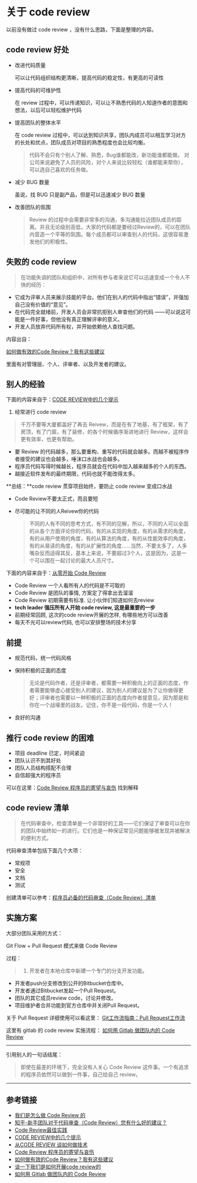 # 关于 code review

以前没有做过 code review ，没有什么思路，下面是整理的内容。

## code review 好处

- 改进代码质量

  可以让代码组织结构更清晰，提高代码的稳定性，有更高的可读性

- 提高代码的可维护性

  在 review 过程中，可以传递知识，可以让不熟悉代码的人知道作者的意图和想法，以后可以轻松维护代码

- 提高团队的整体水平

  在 code review 过程中，可以达到知识共享，团队内成员可以相互学习对方的长处和优点，团队成员对项目的熟悉程度也会比较均衡。

  > 代码不会只有个别人了解、熟悉，Bug谁都能改，新功能谁都能做。
    对公司来说避免了人员的风险，对个人来说比较轻松（谁都能来帮你），可以选自己喜欢的任务做。

- 减少 BUG 数量

  虽说，找 BUG 只是副产品，但是可以迅速减少 BUG 数量

- 改善团队的氛围

  > Review 的过程中会需要非常多的沟通，多沟通能拉近团队成员的距离。并且无论级别高低，大家的代码都是要经过Review的，可以在团队内营造一个平等的氛围。每个成员都可以审查别人的代码，这很容易激发他们的积极性。

## 失败的 code review

> 在功能失调的团队和组织中，对所有参与者来说它可以迅速变成一个令人不快的经历：
- 它成为评审人员来展示技能的平台。他们在别人的代码中指出“错误”，并强加自己没有价值的“意见”。
- 在代码完全就绪前，开发人员会非常抗拒别人审查他们的代码 ——可以说这可能是一件好事，但他没有真正理解评审的意义。
- 开发人员放弃代码所有权，并开始依赖他人查找问题。

内容出自：

[如何做有效的Code Review？我有这些建议](http://blog.jobbole.com/112050/?utm_source=blog.jobbole.com&utm_medium=relatedPosts)

里面有对管理层、个人、评审者、以及开发者的建议。

## 别人的经验

下面的内容来自于：[CODE REVIEW中的几个提示](https://coolshell.cn/articles/1302.html)

1. 经常进行 code review

  > 千万不要等大厦都盖好了再去 Reivew，而是在有了地基，有了框架，有了房顶，有了门窗，有了装修，的各个时候循序渐进地进行 Review，这样会更有效率，也更有帮助。
  - 要 Review 的代码越多，那么要重构、重写的代码就会越多。而越不被程序作者接受的建议也会越多，唾沫口水战也会越多。
  - 程序员代码写得时候越长，程序员就会在代码中加入越来越多的个人的东西。
  - 越接近软件发布的最终期限，代码也就不能改得太多。

  **总结：**code review 贯穿项目始终，要防止 code review 变成口水战

- Code Review不要太正式，而且要短

- 尽可能的让不同的人Reivew你的代码

  > 不同的人有不同的思考方式，有不同的见解，所以，不同的人可以全面的从各个方面评论你的代码，有的从实现的角度，有的从需求的角度，有的从用户使用的角度，有的从算法的角度，有的从性能效率的角度，有的从易读的角度，有的从扩展性的角度……当然，不要太多了，人多嘴杂反而适得其反，基本上来说，不要超过3个人，这是因为，这是一个可以围在一起讨论的最大人员尺寸。

下面的内容来自于：[从零开始 Code Review](http://blog.csdn.net/uxyheaven/article/details/49773619)

- Code Review 一个人看所有人的代码是不可取的
- Code Review 是团队的事情, 方案定了得拿出去溜溜
- Code Review 初期需要有标准. 让小伙伴们知道如何去review
- **tech leader 强压所有人开始 code review, 这是最重要的一步**
- 前期经常回顾, 这次的code review开展的怎样, 有哪些地方可以改善
- 每天不光可以review代码, 也可以安排整场的技术分享

## 前提

- 规范代码，统一代码风格
- 保持积极的正面的态度

  > 无论是代码作者，还是评审者，都需要一种积极向上的正面的态度，作者需要能够虚心接受别人的建议，因为别人的建议是为了让你做得更好；评审者也需要以一种积极的正面的态度向作者提意见，因为那是和你在一个战壕里的战友。记住，你不是一段代码，你是一个人！
- 良好的沟通

## 推行 code review 的困难

- 项目 deadline 已定，时间紧迫
- 团队认识不到其好处
- 团队人员结构搭配不合理
- 自信超强大的程序员

可以在这里：[Code Review 程序员的寄望与哀伤](http://www.cnblogs.com/mindwind/p/5639008.html) 找到解释

## code review 清单

> 在代码审查中，检查清单是一个非常好的工具——它们保证了审查可以在你的团队中始终如一的进行。它们也是一种保证常见问题能够被发现并被解决的便利方式。

代码审查清单包括下面几个大项：
- 常规项
- 安全
- 文档
- 测试

创建清单可以参考：[程序员必备的代码审查（Code Review）清单](http://blog.jobbole.com/83595/)

## 实施方案

大部分团队采用的方式：

Git Flow + Pull Request 模式来做 Code Review

过程：
> 1. 开发者在本地仓库中新建一个专门的分支开发功能。
- 开发者push分支修改到公开的Bitbucket仓库中。
- 开发者通过Bitbucket发起一个Pull Request。
- 团队的其它成员review code，讨论并修改。
- 项目维护者合并功能到官方仓库中并关闭Pull Request。

关于 Pull Request 详细使用可以看这里：
[Git工作流指南：Pull Request工作流](http://blog.jobbole.com/76854/)

这里有 gitlab 的 code review 实施流程： [如何用 Gitlab 做团队内的 Code Review](https://segmentfault.com/a/1190000006062488)

****

引用别人的一句话结尾：

> 即使在最差的环境下，完全没有人关心 Code Review 这件事。一个有追求的程序员依然可以做到一件事，自己给自己 review。

****

## 参考链接
- [我们是怎么做 Code Review 的](http://www.cnblogs.com/wenhx/p/How-We-Code-Review.html)
- [知乎-新手团队对于代码审查（Code Review）您有什么好的建议？](https://www.zhihu.com/question/21701366)
- [Code Review最佳实践](http://blog.csdn.net/u011570979/article/details/45951419)
- [CODE REVIEW中的几个提示](https://coolshell.cn/articles/1302.html)
- [从CODE REVIEW 谈如何做技术](https://coolshell.cn/articles/11432.html/comment-page-1#comments)
- [Code Review 程序员的寄望与哀伤](http://www.cnblogs.com/mindwind/p/5639008.html)
- [如何做有效的Code Review？我有这些建议](http://blog.jobbole.com/112050/?utm_source=blog.jobbole.com&utm_medium=relatedPosts)
- [谈一下我们是如何开展code review的](http://www.cnblogs.com/harlanc/p/6772394.html)
- [如何用 Gitlab 做团队内的 Code Review](https://segmentfault.com/a/1190000006062488)
